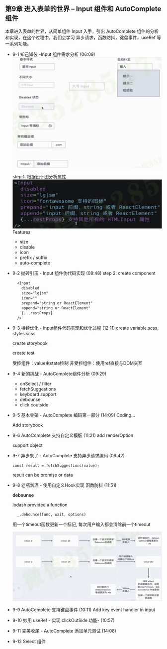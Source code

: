 ## 第9章 进入表单的世界 – Input 组件和 AutoComplete 组件
本章进入表单的世界，从简单组件 Input 入手，引出 AutoComplete 组件的分析和实现，在这个过程中，我们会学习 异步请求，函数防抖，键盘事件，useRef 等一系列功能。

- 9-1 知己知彼 -Input 组件需求分析 (06:09)
  ![](./_images/input-design.png)
  
  step 1: 根据设计图分析属性
  ![](./_images/input-props.png)
  Features
    - size
    - disable
    - icon
    - prefix / suffix
    - auto-complete

- 9-2 抛砖引玉 - Input 组件伪代码实现 (08:48)
  step 2: create component
  ```
    <Input
      disabled
      size="lg|sm"
      icon=""
      prepand="string or ReactElement"
      append="string or ReactElement"
      {...restProps}
    />
  ```
  
- 9-3 持续优化 - Input组件代码实现和优化过程 (12:11)
  create variable.scss, styles.scss

  create storybook

  create test

  受控组件：value由state控制
  非受控组件：使用ref直接与DOM交互

- 9-4 新的挑战 - AutoComplete组件分析 (09:29)
  - onSelect / filter
  - fetchSuggestions
  - keyboard support
  - debounse
  - click coutside

- 9-5 基本骨架 - AutoComplete 编码第一部分 (14:09)
  Coding...

  Add storybook

- 9-6 AutoComplete 支持自定义模版 (11:21)
  add renderOption

  support object 
  
- 9-7 异步来了 - AutoComplete 支持异步请求编码 (09:42)
  ```
  const result = fetchSuggestions(value);
  ```
  result can be promise or data

- 9-8 老瓶新酒 - 使用自定义Hook实现 函数防抖 (11:51)
  
  **debounse**

  lodash provided a function
  ```
    _.debounce(func, wait, options)
  ```
  
  用一个timeout函数更新一个标记, 每次用户输入都会清除前一个timeout

  ![](./_images/debounce.png)

- 9-9 AutoComplete 支持键盘事件 (10:11)
  Add key event handler in input 


- 9-10 妙用 useRef - 实现 clickOutSide 功能- (10:57)

- 9-11 完美收尾 - AutoComplete 添加单元测试 (14:08)

- 9-12 Select 组件
